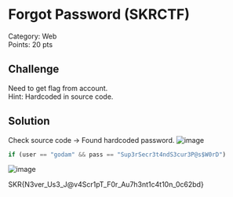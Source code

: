 # Forgot Password (SKRCTF)

Category: Web  
Points: 20 pts  

## Challenge
Need to get flag from account.  
Hint: Hardcoded in source code.

## Solution
Check source code → Found hardcoded password.
![image](https://github.com/user-attachments/assets/b2b61460-18a7-4f82-91a5-9c1b3e81709d)

```js
if (user == "godam" && pass == "Sup3rSecr3t4ndS3cur3P@s$W0rD")
```
![image](https://github.com/user-attachments/assets/d81bbdec-17be-45b4-b2b5-0aaa17927723)

SKR{N3ver_Us3_J@v4Scr1pT_F0r_Au7h3nt1c4t10n_0c62bd}
